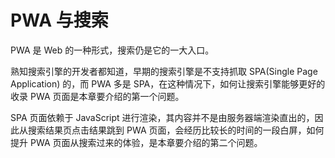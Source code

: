 # PWA 与搜索

PWA 是 Web 的一种形式，搜索仍是它的一大入口。

熟知搜索引擎的开发者都知道，早期的搜索引擎是不支持抓取 SPA(Single Page Application) 的，而 PWA 多是 SPA，在这种情况下，如何让搜索引擎能够更好的收录 PWA 页面是本章要介绍的第一个问题。

SPA 页面依赖于 JavaScript 进行渲染，其内容并不是由服务器端渲染直出的，因此从搜索结果页点击结果跳到 PWA 页面，会经历比较长的时间的一段白屏，如何提升 PWA 页面从搜索过来的体验，是本章要介绍的第二个问题。
